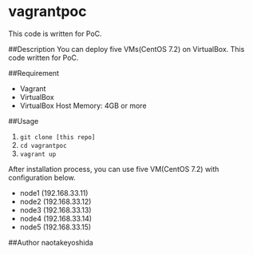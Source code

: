 # vagrantpoc
This code is written for PoC.
  
  
##Description
You can deploy five VMs(CentOS 7.2) on VirtualBox. This code written for PoC.
  
  
##Requirement
* Vagrant
* VirtualBox
* VirtualBox Host Memory: 4GB or more
  
  
##Usage
1. `git clone [this repo]`
2. `cd vagrantpoc`
3. `vagrant up`
  
After installation process, you can use five VM(CentOS 7.2) with configuration below.
* node1 (192.168.33.11)
* node2 (192.168.33.12)
* node3 (192.168.33.13)
* node4 (192.168.33.14)
* node5 (192.168.33.15)
  
  
##Author
naotakeyoshida
